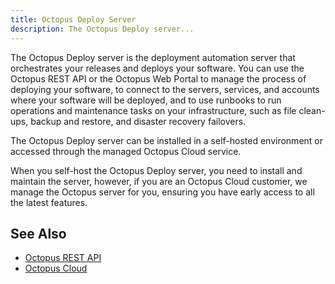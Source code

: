 ```yaml
---
title: Octopus Deploy Server
description: The Octopus Deploy server...
---
```


The Octopus Deploy server is the deployment automation server that orchestrates your releases and deploys your software. You can use the Octopus REST API or the Octopus Web Portal to manage the process of deploying your software, to connect to the servers, services, and accounts where your software will be deployed, and to use runbooks to run operations and maintenance tasks on your infrastructure, such as file clean-ups, backup and restore, and disaster recovery failovers.

The Octopus Deploy server can be installed in a self-hosted environment or accessed through the managed Octopus Cloud service.

When you self-host the Octopus Deploy server, you need to install and maintain the server, however, if you are an Octopus Cloud customer, we manage the Octopus server for you, ensuring you have early access to all the latest features.

## See Also

- [Octopus REST API](/docs/octopus-concepts/api.md)
- [Octopus Cloud](/docs/octopus-concepts/octopus-cloud.md)
